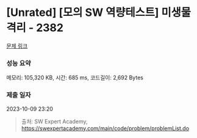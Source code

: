 # [Unrated] [모의 SW 역량테스트] 미생물 격리 - 2382 

[문제 링크](https://swexpertacademy.com/main/code/problem/problemDetail.do?contestProbId=AV597vbqAH0DFAVl) 

### 성능 요약

메모리: 105,320 KB, 시간: 685 ms, 코드길이: 2,692 Bytes

### 제출 일자

2023-10-09 23:20



> 출처: SW Expert Academy, https://swexpertacademy.com/main/code/problem/problemList.do